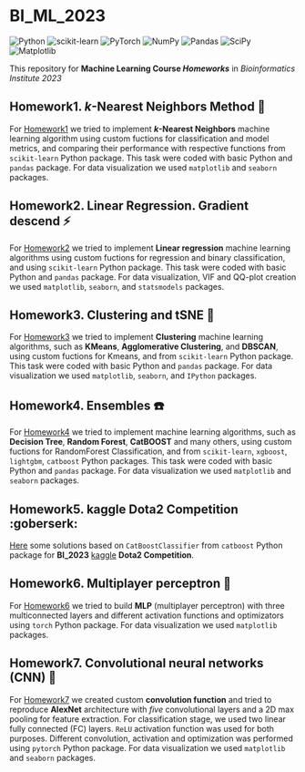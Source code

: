 # BI_ML_2023

![Python](https://img.shields.io/badge/python-3670A0?style=for-the-badge&logo=python&logoColor=ffdd54) ![scikit-learn](https://img.shields.io/badge/scikit--learn-%23F7931E.svg?style=for-the-badge&logo=scikit-learn&logoColor=white) ![PyTorch](https://img.shields.io/badge/PyTorch-%23EE4C2C.svg?style=for-the-badge&logo=PyTorch&logoColor=white) ![NumPy](https://img.shields.io/badge/numpy-%23013243.svg?style=for-the-badge&logo=numpy&logoColor=white) ![Pandas](https://img.shields.io/badge/pandas-%23150458.svg?style=for-the-badge&logo=pandas&logoColor=white) ![SciPy](https://img.shields.io/badge/SciPy-%230C55A5.svg?style=for-the-badge&logo=scipy&logoColor=%white) ![Matplotlib](https://img.shields.io/badge/Matplotlib-%23ffffff.svg?style=for-the-badge&logo=Matplotlib&logoColor=black)

This repository for **Machine Learning Course *Homeworks*** in *Bioinformatics Institute 2023*

## Homework1. *k*-Nearest Neighbors Method :tshirt:

For [Homework1](hw1_kNN) we tried to implement ***k*-Nearest Neighbors** machine learning algorithm using custom fuctions for classification and model metrics, and comparing their performance with respective functions from `scikit-learn` Python package. This task were coded with basic Python and `pandas` package. For data visualization we used `matplotlib` and `seaborn` packages.

## Homework2. Linear Regression. Gradient descend :zap:

For [Homework2](hw2_LR) we tried to implement **Linear regression** machine learning algorithms using custom fuctions for regression and binary classification, and using `scikit-learn` Python package. This task were coded with basic Python and `pandas` package. For data visualization, VIF and QQ-plot creation we used `matplotlib`, `seaborn`, and `statsmodels` packages.

## Homework3. Clustering and tSNE :high_brightness:

For [Homework3](hw3_clustering) we tried to implement **Clustering** machine learning algorithms, such as **KMeans**, **Agglomerative Clustering**, and **DBSCAN**, using custom fuctions for Kmeans, and from `scikit-learn` Python package. This task were coded with basic Python and `pandas` package. For data visualization we used `matplotlib`, `seaborn`, and `IPython` packages.

## Homework4. Ensembles :telephone:

For [Homework4](hw4_ensembles) we tried to implement machine learning algorithms, such as **Decision Tree**, **Random Forest**, **CatBOOST** and many others, using custom fuctions for RandomForest Classification, and from `scikit-learn`, `xgboost`, `lightgbm`, `catboost` Python packages. This task were coded with basic Python and `pandas` package. For data visualization we used `matplotlib` and `seaborn` packages.

## Homework5. kaggle Dota2 Competition :goberserk:

[Here](hw5_kaggle) some solutions based on `CatBoostClassifier` from `catboost` Python package for **BI_2023** [kaggle](https://www.kaggle.com/competitions/bi-ml-competition-2023/overview) **Dota2 Competition**.

## Homework6. Multiplayer perceptron :izakaya_lantern:

For [Homework6](hw6_MLP) we tried to build **MLP** (multiplayer perceptron) with three multiconnected layers and different activation functions and optimizators using `torch` Python package. For data visualization we used `matplotlib` packages.

## Homework7. Convolutional neural networks (CNN) :herb:

For [Homework7](hw7_CNN) we created custom **convolution function** and tried to reproduce **AlexNet** architecture with *five* convolutional layers and a 2D max pooling for feature extraction. For classification stage, we used two linear fully connected (FC) layers. `ReLU` activation function was used for both purposes. Different convolution, activation and optimization was performed using `pytorch` Python package. For data visualization we used `matplotlib` and `seaborn` packages.
